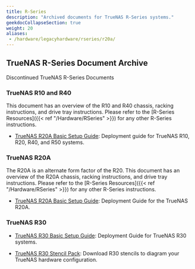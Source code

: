 ```yaml
---
title: R-Series
description: "Archived documents for TrueNAS R-Series systems."
geekdocCollapseSection: true
weight: 20
aliases:
 - /hardware/legacyhardware/rseries/r20a/
---
```


## TrueNAS R-Series Document Archive

Discontinued TrueNAS R-Series Documents

### TrueNAS R10 and R40

This document has an overview of the R10 and R40 chassis, racking instructions, and drive tray instructions. Please refer to the [R-Series Resources]({{< ref "/Hardware/RSeries" >}}) for any other R-Series instructions.

* <a href="https://www.truenas.com/docs/files/RSeriesBSG1.32.pdf" download>TrueNAS R20A Basic Setup Guide</a>: Deployment guide for TrueNAS R10, R20, R40, and R50 systems.

### TrueNAS R20A

The R20A is an alternate form factor of the R20. This document has an overview of the R20A chassis, racking instructions, and drive tray instructions. Please refer to the [R-Series Resources]({{< ref "/Hardware/RSeries" >}}) for any other R-Series instructions.

* <a href="https://www.truenas.com/docs/files/R20A1.1.pdf" download>TrueNAS R20A Basic Setup Guide</a>: Deployment Guide for the TrueNAS R20A.

### TrueNAS R30

* <a href="https://www.truenas.com/docs/files/R30BSG1.0.pdf" download>TrueNAS R30 Basic Setup Guide</a>: Deployment Guide for TrueNAS R30 systems.

* <a href="https://www.truenas.com/docs/files/r30_stencil_pack.vssx" download>TrueNAS R30 Stencil Pack</a>: Download R30 stencils to diagram your TrueNAS hardware configuration.
